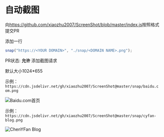 # 自动截图

向<https://github.com/xiaozhu2007/ScreenShot/blob/master/index.js>按照格式提交PR

添加一行

```javascript
snap("https://<YOUR DOMAIN>", "./snap/<DOMAIN NAME>.png");
```

PR状态: **允许** 添加截图请求

默认大小1024\*655

示例：`https://cdn.jsdelivr.net/gh/xiaozhu2007/ScreenShot@master/snap/baidu.com.png`

![Baidu.com首页](https://cdn.jsdelivr.net/gh/xiaozhu2007/ScreenShot@master/snap/baidu.com.png)

示例：`https://cdn.jsdelivr.net/gh/xiaozhu2007/ScreenShot@master/snap/cyfan-blog.png`

![ChenYFan Blog](https://cdn.jsdelivr.net/gh/xiaozhu2007/ScreenShot@master/snap/cyfan-blog.png)
